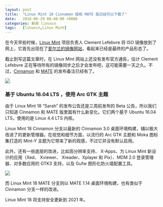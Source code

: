 ```yaml
---
layout: post
title:	"Linux Mint 18 Cinnamon 版和 MATE 版已经可以下载了"
date:	2016-06-29 08:48:00 +0800 
categories:	新闻 linuxcn 
tags:	[linuxcn,Linux Mint]
---
```



在今天早些时候，[Linux Mint](https://www.linuxmint.com/) 项目负责人 Clement Lefebvre 将 ISO 镜像放到了网上，它首先出现在了[爱尔兰的镜像网站](Irish)，看起来已经是最终的产品形态了。


截止到写这篇文章时，在 Linux Mint 网站上还没有发布官方通告，估计 Clement Lefebvre 正在等待所有的镜像同步之后才会发布吧，这可能需要一天之久。不过，[Cinnamon](https://www.linuxmint.com/rel_sarah_cinnamon_whatsnew.php) 和 [MATE](https://www.linuxmint.com/rel_sarah_mate_whatsnew.php) 的发布备注已经有了。


![](/Asserts/Images//attachment/album/201606/29/084813fjh227h2h9k2m1g2.jpg)


### 基于 Ubuntu 16.04 LTS ，使用 Arc GTK 主题


由于 Linux Mint 18 “Sarah” 的发布公告还是三周前发布的 Beta 公告，所以我们只知道 Cinnamon 和 MATE 版里面有什么新变化。它们两个基于 Ubuntu 16.04 LTS，使用的是 Linux 4.4 LTS 内核。


Linux Mint 18 Cinnamon 分支以最新的 Cinnamon 3.0 桌面环境构建，辅以极大改进了的更新管理器。在视觉和细节方面，以流行的 Arc GTK 主题和 Moka 图标集打造的 Mint-Y 主题为它带来了新的观感，不过它并没有默认启用。


此外，还有一些底层的改进，比如高分辨率支持、 X-Apps、为 Linux Mint 新设计的应用（Xed、 Xviewer、 Xreader、Xplayer 和 Pix）、MDM 2.0 登录管理器、对多数应用的 GTK3 支持，以及 Gufw 图形化防火墙配置工具。


![](/Asserts/Images//attachment/album/201606/29/084813wppyess5ggui8pyp.jpg)


而 Linux Mint 18 MATE 分支则以 MATE 1.14 桌面环境构建，也有类似于 Cinnamon 分支一样的改进。


Linux Mint 18 将支持安全更新到 2021 年。
